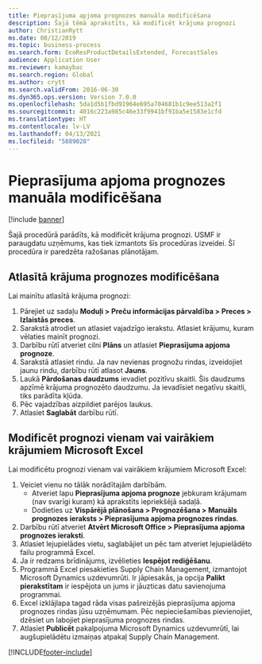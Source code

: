 ```yaml
---
title: Pieprasījuma apjoma prognozes manuāla modificēšana
description: Šajā tēmā aprakstīts, kā modificēt krājuma prognozi
author: ChristianRytt
ms.date: 08/12/2019
ms.topic: business-process
ms.search.form: EcoResProductDetailsExtended, ForecastSales
audience: Application User
ms.reviewer: kamaybac
ms.search.region: Global
ms.author: crytt
ms.search.validFrom: 2016-06-30
ms.dyn365.ops.version: Version 7.0.0
ms.openlocfilehash: 5da1d5b1fbd91964e695a704681b1c9ee513a2f1
ms.sourcegitcommit: 4016c223a985c46e33f9941bf91ba5e1583e1cfd
ms.translationtype: HT
ms.contentlocale: lv-LV
ms.lasthandoff: 04/13/2021
ms.locfileid: "5889028"
---
```

# <a name="modify-a-demand-forecast-manually"></a>Pieprasījuma apjoma prognozes manuāla modificēšana

[!include [banner](../../includes/banner.md)]

Šajā procedūrā parādīts, kā modificēt krājuma prognozi. USMF ir paraugdatu uzņēmums, kas tiek izmantots šīs procedūras izveidei. Šī procedūra ir paredzēta ražošanas plānotājam.

## <a name="modify-the-forecast-for-a-selected-item"></a>Atlasītā krājuma prognozes modificēšana

Lai mainītu atlasītā krājuma prognozi:

1. Pārejiet uz sadaļu **Moduļi \> Preču informācijas pārvaldība \> Preces \> Izlaistās preces**.
1. Sarakstā atrodiet un atlasiet vajadzīgo ierakstu. Atlasiet krājumu, kuram vēlaties mainīt prognozi.
1. Darbību rūtī atveriet cilni **Plāns** un atlasiet **Pieprasījuma apjoma prognoze**.
1. Sarakstā atlasiet rindu. Ja nav nevienas prognožu rindas, izveidojiet jaunu rindu, darbību rūtī atlasot **Jauns**.  
1. Laukā **Pārdošanas daudzums** ievadiet pozitīvu skaitli. Šis daudzums apzīmē krājuma prognozēto daudzumu. Ja ievadīsiet negatīvu skaitli, tiks parādīta kļūda.
1. Pēc vajadzības aizpildiet parējos laukus.
1. Atlasiet **Saglabāt** darbību rūtī.

## <a name="modify-the-forecast-for-one-or-more-items-microsoft-excel"></a>Modificēt prognozi vienam vai vairākiem krājumiem Microsoft Excel

Lai modificētu prognozi vienam vai vairākiem krājumiem Microsoft Excel:

1. Veiciet vienu no tālāk norādītajām darbībām.
    - Atveriet lapu **Pieprasījuma apjoma prognoze** jebkuram krājumam (nav svarīgi kuram) kā aprakstīts iepriekšējā sadaļā.
    - Dodieties uz **Vispārējā plānošana \> Prognozēšana \> Manuāls prognozes ieraksts \> Pieprasījuma apjoma prognozes rindas**.
1. Darbību rūtī atveriet **Atvērt Microsoft Office \> Pieprasījuma apjoma prognozes ieraksti**.
1. Atlasiet lejupielādes vietu, saglabājiet un pēc tam atveriet lejupielādēto failu programmā Excel.
1. Ja ir redzams brīdinājums, izvēlieties **Iespējot rediģēšanu**.
1. Programmā Excel piesakieties Supply Chain Management, izmantojot Microsoft Dynamics uzdevumrūti. Ir jāpiesakās, ja opcija **Palikt pierakstītam** ir iespējota un jums ir jāuzticas datu savienojuma programmai.
1. Excel izklājlapa tagad rāda visas pašreizējās pieprasījuma apjoma prognozes rindas jūsu uzņēmumam.  Pēc nepieciešamības pievienojiet, dzēsiet un labojiet pieprasījuma prognozes rindas.
1. Atlasiet **Publicēt** pakalpojuma Microsoft Dynamics uzdevumrūtī, lai augšupielādētu izmaiņas atpakaļ Supply Chain Management.


[!INCLUDE[footer-include](../../../includes/footer-banner.md)]
